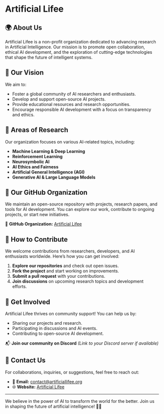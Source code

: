 # Artificial Lifee

## 🌍 About Us
Artificial Lifee is a non-profit organization dedicated to advancing research in Artificial Intelligence. Our mission is to promote open collaboration, ethical AI development, and the exploration of cutting-edge technologies that shape the future of intelligent systems.

## 🚀 Our Vision
We aim to:
- Foster a global community of AI researchers and enthusiasts.
- Develop and support open-source AI projects.
- Provide educational resources and research opportunities.
- Encourage responsible AI development with a focus on transparency and ethics.

## 🧠 Areas of Research
Our organization focuses on various AI-related topics, including:
- **Machine Learning & Deep Learning**
- **Reinforcement Learning**
- **Neurosymbolic AI**
- **AI Ethics and Fairness**
- **Artificial General Intelligence (AGI)**
- **Generative AI & Large Language Models**

## 📂 Our GitHub Organization
We maintain an open-source repository with projects, research papers, and tools for AI development. You can explore our work, contribute to ongoing projects, or start new initiatives.

🔗 **GitHub Organization:** [Artificial Lifee](https://github.com/ArtificialLifee)

## 🤝 How to Contribute
We welcome contributions from researchers, developers, and AI enthusiasts worldwide. Here’s how you can get involved:

1. **Explore our repositories** and check out open issues.
2. **Fork the project** and start working on improvements.
3. **Submit a pull request** with your contributions.
4. **Join discussions** on upcoming research topics and development efforts.

## 📢 Get Involved
Artificial Lifee thrives on community support! You can help us by:
- Sharing our projects and research.
- Participating in discussions and AI events.
- Contributing to open-source AI development.

📬 **Join our community on Discord** *(Link to your Discord server if available)*

## 📩 Contact Us
For collaborations, inquiries, or suggestions, feel free to reach out:
- 📧 **Email:** contact@artificiallifee.org
- 🌐 **Website:** [Artificial Lifee]([https://www.artificiallifee.org](https://srojasre.github.io/ArtificialLifee/models.html))


---
We believe in the power of AI to transform the world for the better. Join us in shaping the future of artificial intelligence! 🤖✨

